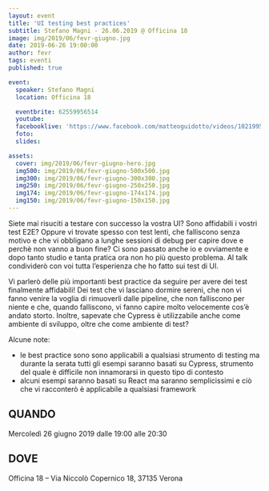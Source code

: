 ```yaml
---
layout: event
title: 'UI testing best practices'
subtitle: Stefano Magni - 26.06.2019 @ Officina 18
image: img/2019/06/fevr-giugno.jpg
date: 2019-06-26 19:00:00
author: fevr
tags: eventi
published: true

event:
  speaker: Stefano Magni
  location: Officina 18

  eventbrite: 62559956514
  youtube:
  facebooklive: 'https://www.facebook.com/matteoguidotto/videos/10219953432210058/'
  foto:
  slides:

assets:
  cover: img/2019/06/fevr-giugno-hero.jpg
  img500: img/2019/06/fevr-giugno-500x500.jpg
  img300: img/2019/06/fevr-giugno-300x300.jpg
  img250: img/2019/06/fevr-giugno-250x250.jpg
  img174: img/2019/06/fevr-giugno-174x174.jpg
  img150: img/2019/06/fevr-giugno-150x150.jpg
---
```


Siete mai risuciti a testare con successo la vostra UI? Sono affidabili i vostri test E2E? Oppure vi trovate spesso con test lenti, che falliscono senza motivo e che vi obbligano a lunghe sessioni di debug per capire dove e perchè non vanno a buon fine?
Ci sono passato anche io e ovviamente e dopo tanto studio e tanta pratica ora non ho più questo problema. Al talk condividerò con voi tutta l’esperienza che ho fatto sui test di UI.

Vi parlerò delle più importanti best practice da seguire per avere dei test finalmente affidabili! Dei test che vi lasciano dormire sereni, che non vi fanno venire la voglia di rimuoverli dalle pipeline, che non falliscono per niente e che, quando falliscono, vi fanno capire molto velocemente cos’è andato storto.
Inoltre, sapevate che Cypress è utilizzabile anche come ambiente di sviluppo, oltre che come ambiente di test?

Alcune note:

- le best practice sono sono applicabili a qualsiasi strumento di testing ma durante la serata tutti gli esempi saranno basati su Cypress, strumento del quale è difficile non innamorarsi in questo tipo di contesto
- alcuni esempi saranno basati su React ma saranno semplicissimi e ciò che vi racconterò è applicabile a qualsiasi framework

## QUANDO

Mercoledì 26 giugno 2019 dalle 19:00 alle 20:30

## DOVE

Officina 18 – Via Niccolò Copernico 18, 37135 Verona
